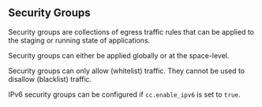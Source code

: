 ## Security Groups

Security groups are collections of egress traffic rules that can be applied to the staging or running state of applications.

Security groups can either be applied globally or at the space-level.

Security groups can only allow (whitelist) traffic. They cannot be used to disallow (blacklist) traffic.

IPv6 security groups can be configured if `cc.enable_ipv6` is set to `true`.